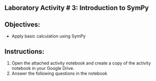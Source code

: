 ## Laboratory Activity # 3: Introduction to SymPy

## Objectives:
- Apply basic calculation using SymPy

## Instructions:
1. Open the attached activity notebook and create a copy of the activity notebook in your Google Drive.
2. Answer the following questions in the notebook
